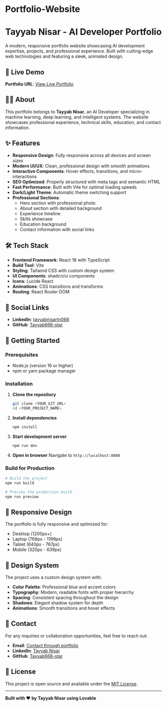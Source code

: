 # Portfolio-Website
# Tayyab Nisar - AI Developer Portfolio

A modern, responsive portfolio website showcasing AI development expertise, projects, and professional experience. Built with cutting-edge web technologies and featuring a sleek, animated design.

## 🚀 Live Demo

**Portfolio URL**: [View Live Portfolio](https://lovable.dev/projects/37054d72-9d0d-4d9a-8584-8ceba7659743)

## 👨‍💻 About

This portfolio belongs to **Tayyab Nisar**, an AI Developer specializing in machine learning, deep learning, and intelligent systems. The website showcases professional experience, technical skills, education, and contact information.

## ✨ Features

- **Responsive Design**: Fully responsive across all devices and screen sizes
- **Modern UI/UX**: Clean, professional design with smooth animations
- **Interactive Components**: Hover effects, transitions, and micro-interactions
- **SEO Optimized**: Properly structured with meta tags and semantic HTML
- **Fast Performance**: Built with Vite for optimal loading speeds
- **Dark/Light Theme**: Automatic theme switching support
- **Professional Sections**:
  - Hero section with professional photo
  - About section with detailed background
  - Experience timeline
  - Skills showcase
  - Education background
  - Contact information with social links

## 🛠️ Tech Stack

- **Frontend Framework**: React 18 with TypeScript
- **Build Tool**: Vite
- **Styling**: Tailwind CSS with custom design system
- **UI Components**: shadcn/ui components
- **Icons**: Lucide React
- **Animations**: CSS transitions and transforms
- **Routing**: React Router DOM

## 🔗 Social Links

- **LinkedIn**: [tayyabnisartn066](https://www.linkedin.com/in/tayyabnisartn066/)
- **GitHub**: [Tayyab666-star](https://github.com/Tayyab666-star/)

## 🚀 Getting Started

### Prerequisites

- Node.js (version 16 or higher)
- npm or yarn package manager

### Installation

1. **Clone the repository**
   ```bash
   git clone <YOUR_GIT_URL>
   cd <YOUR_PROJECT_NAME>
   ```

2. **Install dependencies**
   ```bash
   npm install
   ```

3. **Start development server**
   ```bash
   npm run dev
   ```

4. **Open in browser**
   Navigate to `http://localhost:8080`

### Build for Production

```bash
# Build the project
npm run build

# Preview the production build
npm run preview
```

## 📱 Responsive Design

The portfolio is fully responsive and optimized for:
- Desktop (1200px+)
- Laptop (768px - 1199px)
- Tablet (640px - 767px)
- Mobile (320px - 639px)

## 🎨 Design System

The project uses a custom design system with:
- **Color Palette**: Professional blue and accent colors
- **Typography**: Modern, readable fonts with proper hierarchy
- **Spacing**: Consistent spacing throughout the design
- **Shadows**: Elegant shadow system for depth
- **Animations**: Smooth transitions and hover effects

## 📧 Contact

For any inquiries or collaboration opportunities, feel free to reach out:

- **Email**: [Contact through portfolio](https://lovable.dev/projects/37054d72-9d0d-4d9a-8584-8ceba7659743)
- **LinkedIn**: [Tayyab Nisar](https://www.linkedin.com/in/tayyabnisartn066/)
- **GitHub**: [Tayyab666-star](https://github.com/Tayyab666-star/)

## 📄 License

This project is open source and available under the [MIT License](LICENSE).

---

**Built with ❤️ by Tayyab Nisar using Lovable**
